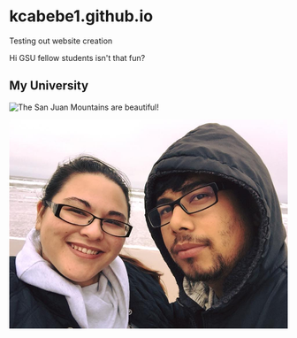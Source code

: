 # kcabebe1.github.io
Testing out website creation

Hi GSU fellow students isn't that fun?

## My University

![The San Juan Mountains are beautiful!](https://paws.gsu.edu/wp-content/themes/gsu-flex-2/images/logo.png)

![alt text!](Us.jpg)
